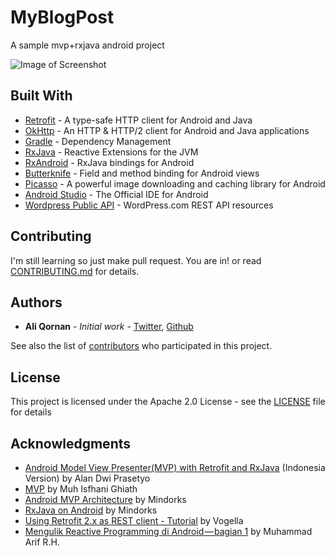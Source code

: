  # MyBlogPost

A sample mvp+rxjava android project

![Image of Screenshot](https://github.com/qornanali/MyBlogPost/blob/master/995ad23a-dcb5-47c4-bacd-ae44de24308b_512.png)

## Built With

* [Retrofit](http://square.github.io/retrofit/) - A type-safe HTTP client for Android and Java
* [OkHttp](http://square.github.io/okhttp/) - An HTTP & HTTP/2 client for Android and Java applications
* [Gradle](https://gradle.org) - Dependency Management
* [RxJava](https://github.com/ReactiveX/RxJava) - Reactive Extensions for the JVM
* [RxAndroid](https://github.com/ReactiveX/RxAndroid) - RxJava bindings for Android
* [Butterknife](http://jakewharton.github.io/butterknife/) - Field and method binding for Android views
* [Picasso](http://square.github.io/picasso/) - A powerful image downloading and caching library for Android
* [Android Studio](https://developer.android.com/studio/index.html) - The Official IDE for Android
* [Wordpress Public API](https://developer.wordpress.com/docs/api/) - WordPress.com REST API resources

## Contributing

I'm still learning so just make pull request. You are in! or read [CONTRIBUTING.md](https://github.com/qornanali/MyBlogPost/blob/master/CONTRIBUTING.md) for details.

## Authors

* **Ali Qornan** - *Initial work* - 
[Twitter](https://twitter.com/qornan_ali), [Github](https://qornanali.com/qornanali)

See also the list of [contributors](https://github.com/qornanali/MyBlogPost/contributors) who participated in this project.

## License

This project is licensed under the Apache 2.0 License - see the [LICENSE](https://github.com/qornanali/MyBlogPost/blob/master/LICENSE) file for details

## Acknowledgments

* [Android Model View Presenter(MVP) with Retrofit and RxJava](https://medium.com/@alandwiprasetyo/android-model-view-presenter-mvp-with-retrofit-and-rxjava-indonesia-version-ab7824ef2a5e) (Indonesia Version) by Alan Dwi Prasetyo
* [MVP](https://github.com/isfaaghyth/MVP/) by Muh Isfhani Ghiath
* [Android MVP Architecture](https://github.com/MindorksOpenSource/android-mvp-architecture) by Mindorks
* [RxJava on Android](https://blog.mindorks.com/tagged/rxjava) by Mindorks
* [Using Retrofit 2.x as REST client - Tutorial](http://www.vogella.com/tutorials/Retrofit/article.html) by Vogella
* [Mengulik Reactive Programming di Android — bagian 1](https://medium.com/@rohmanhakim/mengulik-reactive-programming-di-android-bagian-1-916b111c5597) by Muhammad Arif R.H.
